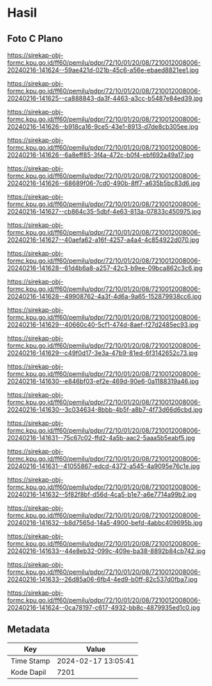 # Hasil

## Foto C Plano

https://sirekap-obj-formc.kpu.go.id/ff60/pemilu/pdpr/72/10/01/20/08/7210012008006-20240216-141624--59ae421d-021b-45c6-a56e-ebaed8821ee1.jpg

https://sirekap-obj-formc.kpu.go.id/ff60/pemilu/pdpr/72/10/01/20/08/7210012008006-20240216-141625--ca888843-da3f-4463-a3cc-b5487e84ed39.jpg

https://sirekap-obj-formc.kpu.go.id/ff60/pemilu/pdpr/72/10/01/20/08/7210012008006-20240216-141626--b918ca16-9ce5-43e1-8913-d7de8cb305ee.jpg

https://sirekap-obj-formc.kpu.go.id/ff60/pemilu/pdpr/72/10/01/20/08/7210012008006-20240216-141626--6a8eff85-3f4a-472c-b0f4-ebf692a49a17.jpg

https://sirekap-obj-formc.kpu.go.id/ff60/pemilu/pdpr/72/10/01/20/08/7210012008006-20240216-141626--68689f06-7cd0-490b-8ff7-a635b5bc83d6.jpg

https://sirekap-obj-formc.kpu.go.id/ff60/pemilu/pdpr/72/10/01/20/08/7210012008006-20240216-141627--cb864c35-5dbf-4e63-813a-07833c450975.jpg

https://sirekap-obj-formc.kpu.go.id/ff60/pemilu/pdpr/72/10/01/20/08/7210012008006-20240216-141627--40aefa62-a16f-4257-a4a4-4c854922d070.jpg

https://sirekap-obj-formc.kpu.go.id/ff60/pemilu/pdpr/72/10/01/20/08/7210012008006-20240216-141628--61d4b6a8-a257-42c3-b9ee-09bca862c3c6.jpg

https://sirekap-obj-formc.kpu.go.id/ff60/pemilu/pdpr/72/10/01/20/08/7210012008006-20240216-141628--49908762-4a3f-4d6a-9a65-152879938cc6.jpg

https://sirekap-obj-formc.kpu.go.id/ff60/pemilu/pdpr/72/10/01/20/08/7210012008006-20240216-141629--40660c40-5cf1-474d-8aef-f27d2485ec93.jpg

https://sirekap-obj-formc.kpu.go.id/ff60/pemilu/pdpr/72/10/01/20/08/7210012008006-20240216-141629--c49f0d17-3e3a-47b9-81ed-6f3142652c73.jpg

https://sirekap-obj-formc.kpu.go.id/ff60/pemilu/pdpr/72/10/01/20/08/7210012008006-20240216-141630--e846bf03-ef2e-469d-90e6-0a1188319a46.jpg

https://sirekap-obj-formc.kpu.go.id/ff60/pemilu/pdpr/72/10/01/20/08/7210012008006-20240216-141630--3c034634-8bbb-4b5f-a8b7-4f73d66d6cbd.jpg

https://sirekap-obj-formc.kpu.go.id/ff60/pemilu/pdpr/72/10/01/20/08/7210012008006-20240216-141631--75c67c02-ffd2-4a5b-aac2-5aaa5b5eabf5.jpg

https://sirekap-obj-formc.kpu.go.id/ff60/pemilu/pdpr/72/10/01/20/08/7210012008006-20240216-141631--41055867-edcd-4372-a545-4a9095e76c1e.jpg

https://sirekap-obj-formc.kpu.go.id/ff60/pemilu/pdpr/72/10/01/20/08/7210012008006-20240216-141632--5f82f8bf-d56d-4ca5-b1e7-a6e7714a99b2.jpg

https://sirekap-obj-formc.kpu.go.id/ff60/pemilu/pdpr/72/10/01/20/08/7210012008006-20240216-141632--b8d7565d-14a5-4900-befd-4abbc409695b.jpg

https://sirekap-obj-formc.kpu.go.id/ff60/pemilu/pdpr/72/10/01/20/08/7210012008006-20240216-141633--44e8eb32-099c-409e-ba38-8892b84cb742.jpg

https://sirekap-obj-formc.kpu.go.id/ff60/pemilu/pdpr/72/10/01/20/08/7210012008006-20240216-141633--26d85a06-6fb4-4ed9-b0ff-82c537d0fba7.jpg

https://sirekap-obj-formc.kpu.go.id/ff60/pemilu/pdpr/72/10/01/20/08/7210012008006-20240216-141624--0ca78197-c617-4932-bb8c-4879935ed1c0.jpg


## Metadata

| Key        | Value               |
| ---------- | ------------------- |
| Time Stamp | 2024-02-17 13:05:41 |
| Kode Dapil | 7201                |




